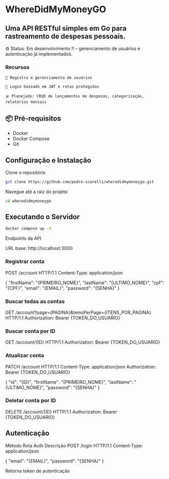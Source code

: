 # WhereDidMyMoneyGO

## Uma API RESTful simples em Go para rastreamento de despesas pessoais.

⚙️ Status: Em desenvolvimento !! – gerenciamento de usuários e autenticação já implementados.

### Recursos

    👤 Registro e gerenciamento de usuários

    🔐 Login baseado em JWT e rotas protegidas

    📊 Planejado: CRUD de lançamentos de despesas, categorização, relatórios mensais

## 📦 Pré-requisitos

- Docker
- Docker Compose
- Git

## Configuração e Instalação

Clone o repositório

```bash
git clone https://github.com/pedro-scarelli/wheredidmymoneygo.git
```

Navegue até a raiz do projeto

```bash
cd wheredidmymoneygo
```

## Executando o Servidor

```bash
docker compose up -d
```

Endpoints da API

URL base: http://localhost:3000
### Registrar conta
POST /account HTTP/1.1
Content-Type: application/json

{
    "firstName": "{PRIMEIRO_NOME}",
    "lastName": "{ULTIMO_NOME}",
    "cpf": "{CPF}",
    "email": "{EMAIL}",
    "password": "{SENHA}"
}

### Buscar todas as contas
GET /account?page={PAGINA}&temsPerPage={ITENS_POR_PAGINA} HTTP/1.1
Authorization: Bearer {TOKEN_DO_USUARIO}

### Buscar conta por ID
GET /account/{ID} HTTP/1.1
Authorization: Bearer {TOKEN_DO_USUARIO}

### Atualizar conta
PATCH /account HTTP/1.1
Content-Type: application/json
Authorization: Bearer {TOKEN_DO_USUARIO}

{
    "id": "{ID}",
    "firstName": "{PRIMEIRO_NOME}",
    "lastName": "{ULTIMO_NOME}",
    "password": "{SENHA}"
}

### Deletar conta por ID
DELETE /account/{ID} HTTP/1.1
Authorization: Bearer {TOKEN_DO_USUARIO}

## Autenticação

Método Rota Auth Descrição
POST /login HTTP/1.1
Content-Type: application/json

{
"email": "{EMAIL}",
"password": "{SENHA}"
}

Retorna token de autenticação
